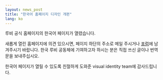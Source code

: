 ```yaml
---
layout: news_post
title: "한국어 홈페이지 디자인 개편"
lang: ko
---
```


루비 공식 홈페이지의 한국어 페이지가 열렸습니다.

새롭게 열린 홈페이지에 의견 있으시면, 페이지 하단의 주소로 메일 주시거나 [포럼][1]에 남겨주시기 바랍니다. 한국 루비
공동체에 기여하고자 하시는 분은 직접 쓰신 글이나 번역문을 보내주십시오.

한국어 페이지가 열릴 수 있도록 친절하게 도와준 visual identity team에 감사드립니다.



[1]: http://forum.rubykr.org/ 
